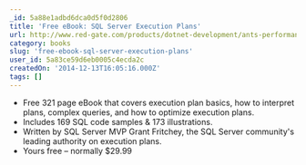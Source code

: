 ```yaml
---
_id: 5a88e1adbd6dca0d5f0d2806
title: 'Free eBook: SQL Server Execution Plans'
url: http://www.red-gate.com/products/dotnet-development/ants-performance-profiler/entrypage/sql-server-execution-plans
category: books
slug: 'free-ebook-sql-server-execution-plans'
user_id: 5a83ce59d6eb0005c4ecda2c
createdOn: '2014-12-13T16:05:16.000Z'
tags: []
---
```


- Free 321 page eBook that covers execution plan basics, how to interpret plans, complex queries, and how to optimize execution plans.
- Includes 169 SQL code samples &amp; 173 illustrations.
- Written by SQL Server MVP Grant Fritchey, the SQL Server community's leading authority on execution plans.
- Yours free – normally $29.99
